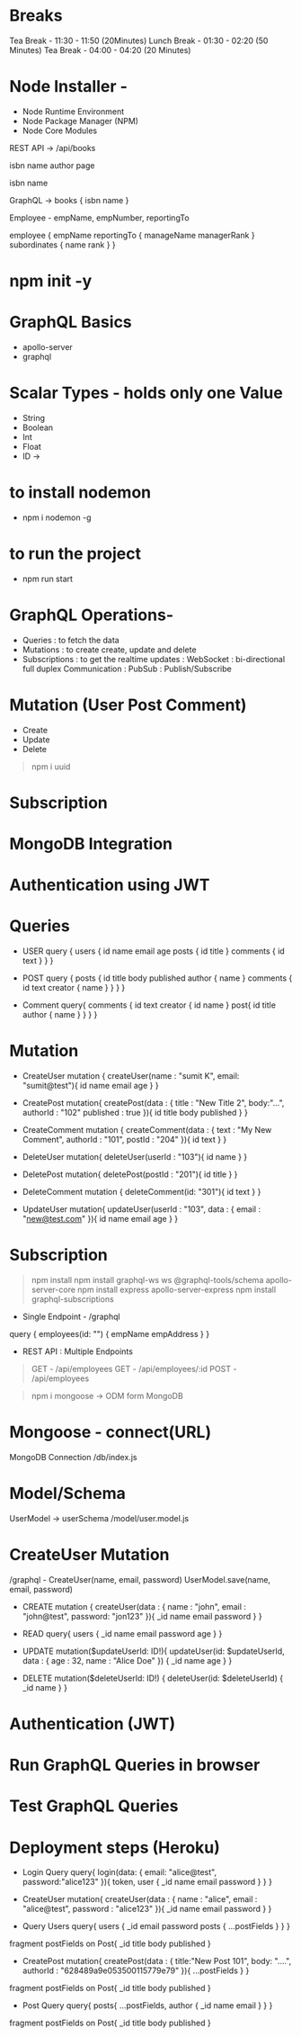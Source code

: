 # Breaks
Tea Break - 11:30 - 11:50 (20Minutes)
Lunch Break - 01:30 - 02:20 (50 Minutes) 
Tea Break - 04:00 - 04:20 (20 Minutes)


# Node Installer -
- Node Runtime Environment
- Node Package Manager (NPM)
- Node Core Modules



REST API -> /api/books

isbn
name
author
page


isbn
name

GraphQL -> 
books { isbn name }


Employee - empName, empNumber, reportingTo

employee {
    empName
    reportingTo {
        manageName
        managerRank
    }
    subordinates {
        name
        rank
    }
}

# npm init -y

# GraphQL Basics
- apollo-server
- graphql


# Scalar Types - holds only one Value
- String
- Boolean
- Int
- Float
- ID ->


# to install nodemon
- npm i nodemon -g

# to run the project
- npm run start

# GraphQL Operations-
- Queries : to fetch the data
- Mutations : to create create, update and delete
- Subscriptions : to get the realtime updates
    : WebSocket : bi-directional full duplex Communication
    : PubSub : Publish/Subscribe

# Mutation (User Post Comment)
- Create
- Update
- Delete

> npm i uuid

# Subscription

# MongoDB Integration

# Authentication using JWT



# Queries
- USER
query {
users {
  id
  name
  email
  age
  posts {
    id
    title
  }
  comments {
    id
    text
  }
}
}

- POST
query {
  posts {
    id
    title
    body
    published
    author {
      name
    }
    comments {
      id
      text
      creator {
        name
      }
    }
  }
}

- Comment
query{
  comments {
    id
    text
    creator {
      id
      name
    }
    post{
      id
      title
      author {
        name
      }
    }
  }
}


# Mutation
- CreateUser
mutation {
  createUser(name : "sumit K", email: "sumit@test"){
    id
    name
    email
    age
  }
}

- CreatePost
mutation{
  createPost(data : {
    title : "New Title 2",
    body:"...",
    authorId : "102"
    published : true
  }){
    id
    title
    body
    published
  }
}

- CreateComment
mutation {
  createComment(data : {
    text : "My New Comment",
    authorId : "101",
    postId : "204"
  }){
    id
    text
  }
}

- DeleteUser
mutation{
  deleteUser(userId : "103"){
    id
    name
  }
}

- DeletePost
mutation{
  deletePost(postId : "201"){
    id
    title
  }
}

- DeleteComment
mutation {
  deleteComment(id: "301"){
    id
    text
  }
}

- UpdateUser
mutation{
  updateUser(userId : "103", data : {
     email : "new@test.com"
     }){
    id name email age
  }
}



# Subscription
> npm install
> npm install graphql-ws ws @graphql-tools/schema apollo-server-core
> npm install express apollo-server-express
> npm install graphql-subscriptions

- Single Endpoint - /graphql

query {
  employees(id: "") {
    empName
    empAddress
  }
}

- REST API : Multiple Endpoints
> GET - /api/employees
> GET - /api/employees/:id
> POST - /api/employees


> npm i mongoose -> ODM form MongoDB

# Mongoose - connect(URL)
MongoDB Connection /db/index.js

# Model/Schema
UserModel -> userSchema /model/user.model.js

# CreateUser Mutation
/graphql - CreateUser(name, email, password)
UserModel.save(name, email, password)

- CREATE
mutation {
  createUser(data : {
    name : "john",
    email : "john@test",
    password: "jon123"
  }){
    _id 
    name
    email
    password
  }
}

- READ
query{
  users {
    _id
    name
    email
    password
    age
  }
}

- UPDATE
mutation($updateUserId: ID!){
  updateUser(id: $updateUserId, data : {
    age : 32,
    name : "Alice Doe"
  }) {
    _id
    name
    age
  }
}

- DELETE
mutation($deleteUserId: ID!) {
  deleteUser(id: $deleteUserId) {
    _id name 
  }
}


# Authentication (JWT)

# Run GraphQL Queries in browser

# Test GraphQL Queries

# Deployment steps (Heroku)


- Login Query
query{
  login(data: {
    email: "alice@test",
    password:"alice123"
  }){
    token,
    user {
      _id
    name
    email
    password
    }
  }
}


- CreateUser
mutation{
  createUser(data : {
    name : "alice",
    email : "alice@test",
    password : "alice123"
  }){
    _id
    name
    email
    password
  }
}

- Query Users
query{
  users {
    _id
    email
    password
    posts {
     ...postFields
    }
  }
}

fragment postFields on Post{
  _id
  title
  body
  published
}


- CreatePost
mutation{
  createPost(data : {
    title:"New Post 101",
    body: "....",
    authorId : "628489a9e053500115779e79"
  }){
    ...postFields
  }
}

fragment postFields on Post{
  _id
  title
  body
  published
}

- Post Query
query{
  posts{
    ...postFields,
    author {
      _id
      name
      email
    }
  }
}

fragment postFields on Post{
  _id
  title
  body
  published
}